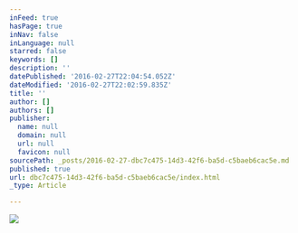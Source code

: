 ```yaml
---
inFeed: true
hasPage: true
inNav: false
inLanguage: null
starred: false
keywords: []
description: ''
datePublished: '2016-02-27T22:04:54.052Z'
dateModified: '2016-02-27T22:02:59.835Z'
title: ''
author: []
authors: []
publisher:
  name: null
  domain: null
  url: null
  favicon: null
sourcePath: _posts/2016-02-27-dbc7c475-14d3-42f6-ba5d-c5baeb6cac5e.md
published: true
url: dbc7c475-14d3-42f6-ba5d-c5baeb6cac5e/index.html
_type: Article

---
```

![](https://the-grid-user-content.s3-us-west-2.amazonaws.com/0a5edb30-1734-4ce8-ae61-f3a3eba01b02.jpg)